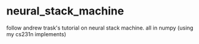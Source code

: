 # neural_stack_machine
follow andrew trask's tutorial on neural stack machine. all in numpy (using my cs231n implements)
